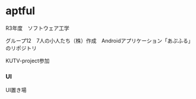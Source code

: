 # aptful
R3年度　ソフトウェア工学　

グループ12　7人の小人たち（株）作成　Androidアプリケーション「あぷふる」のリポジトリ

KUTV-project参加

### UI
UI置き場
